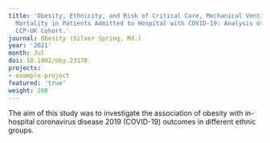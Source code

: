 ```yaml
---
title: 'Obesity, Ethnicity, and Risk of Critical Care, Mechanical Ventilation, and
  Mortality in Patients Admitted to Hospital with COVID-19: Analysis of the ISARIC
  CCP-UK Cohort.'
journal: Obesity (Silver Spring, Md.)
year: '2021'
month: Jul
doi: 10.1002/oby.23178
projects:
- example-project
featured: 'true'
weight: 200
---
```


The aim of this study was to investigate the association of obesity with in-hospital coronavirus disease 2019 (COVID-19) outcomes in different ethnic groups.